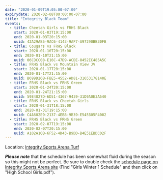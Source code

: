 ```yaml
---
date: "2020-01-09T19:05:00-07:00"
expirydate: 2020-02-08T00:00:00-07:00
title: "Integrity Black Team"
events:
  - title: Cheetah Girls vs FRHS Black
    start: 2020-01-03T19:15:00
    end: 2020-01-03T20:15:00
    uuid: 42A29AE5-9AC6-4143-9AF7-A97290BB30FB
  - title: Cougars vs FRHS Black
    start: 2020-01-10T20:15:00
    end: 2020-01-10T21:15:00
    uuid: 06CDCC08-E16C-47D9-ACDE-8452EC485A5C
  - title: FRHS Black vs Mountain View JV
    start: 2020-01-17T20:15:00
    end: 2020-01-17T21:15:00
    uuid: B699D26B-FBE5-4552-AD81-31653178140E
  - title: FRHS Black vs FRHS Green
    start: 2020-01-24T20:15:00
    end: 2020-01-24T21:15:00
    uuid: 59E4827D-6D51-4367-9439-31D9A0E3A540
  - title: FRHS Black vs Cheetah Girls
    start: 2020-01-31T18:15:00
    end: 2020-01-31T19:15:00
    uuid: C4A602E9-2137-4EB8-9B39-E545B05F4002
  - title: FRHS Black vs FRHS Green
    start: 2020-02-07T19:15:00
    end: 2020-02-07T20:15:00
    uuid: A102A10B-6F52-4D43-B9DD-B4E51EBDC02F
---
```


<!--more-->

Location: [Integrity Sports Arena Turf][turf]

***Please note*** that the schedule has been somewhat fluid during the season so
this might not be perfect. Be sure to double check the [schedule page on
Integrity Sports Arena site][integrity-schedules] (Find "Girls Winter 1
Schedule" and then click on "High School Girls.pdf").

[turf]: https://goo.gl/maps/WpukCdeTWav2LHa9A
[integrity-schedules]: https://integritysportsarena.com/res/soccerschedulescores

